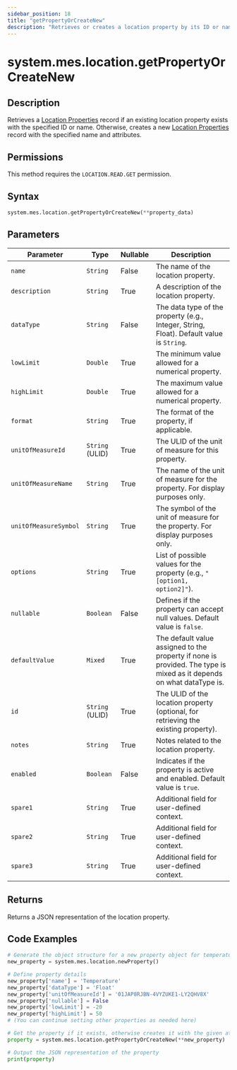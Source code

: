 ```yaml
---
sidebar_position: 18
title: "getPropertyOrCreateNew"
description: "Retrieves or creates a location property by its ID or name depending on if it exists."
---
```


# system.mes.location.getPropertyOrCreateNew

## Description

Retrieves a [Location Properties](../../data-model/location-model/location-property) record if an existing location property exists with the specified ID or name.
Otherwise, creates a new [Location Properties](../../data-model/location-model/location-property) record with the specified name and attributes.


## Permissions

This method requires the `LOCATION.READ.GET` permission.

## Syntax

```python
system.mes.location.getPropertyOrCreateNew(**property_data)
```

## Parameters

| Parameter             | Type            | Nullable | Description                                                                                                          |
|-----------------------|-----------------|----------|----------------------------------------------------------------------------------------------------------------------|
| `name`                | `String`        | False    | The name of the location property.                                                                                   |
| `description`         | `String`        | True     | A description of the location property.                                                                              |
| `dataType`            | `String`        | False    | The data type of the property (e.g., Integer, String, Float). Default value is `String`.                             |
| `lowLimit`            | `Double`        | True     | The minimum value allowed for a numerical property.                                                                  |
| `highLimit`           | `Double`        | True     | The maximum value allowed for a numerical property.                                                                  |
| `format`              | `String`        | True     | The format of the property, if applicable.                                                                           |
| `unitOfMeasureId`     | `String` (ULID) | True     | The ULID of the unit of measure for this property.                                                                   |
| `unitOfMeasureName`   | `String`        | True     | The name of the unit of measure for the property. For display purposes only.                                         |
| `unitOfMeasureSymbol` | `String`        | True     | The symbol of the unit of measure for the property. For display purposes only.                                       |
| `options`             | `String`        | True     | List of possible values for the property (e.g., `"[option1, option2]"`).                                             |
| `nullable`            | `Boolean`       | False    | Defines if the property can accept null values. Default value is `false`.                                            |
| `defaultValue`        | `Mixed`         | True     | The default value assigned to the property if none is provided. The type is mixed as it depends on what dataType is. |
| `id`                  | `String` (ULID) | True     | The ULID of the location property (optional, for retrieving the existing property).                                  |
| `notes`               | `String`        | True     | Notes related to the location property.                                                                              |
| `enabled`             | `Boolean`       | False    | Indicates if the property is active and enabled. Default value is `true`.                                            |
| `spare1`              | `String`        | True     | Additional field for user-defined context.                                                                           |
| `spare2`              | `String`        | True     | Additional field for user-defined context.                                                                           |
| `spare3`              | `String`        | True     | Additional field for user-defined context.                                                                           |

## Returns

Returns a JSON representation of the location property.

## Code Examples

```python
# Generate the object structure for a new property object for temperature
new_property = system.mes.location.newProperty()

# Define property details
new_property['name'] = 'Temperature'
new_property['dataType'] = 'Float'
new_property['unitOfMeasureId'] = '01JAP8RJBN-4VYZUKE1-LY2QHV8X'
new_property['nullable'] = False
new_property['lowLimit'] = -20
new_property['highLimit'] = 50
# (You can continue setting other properties as needed here)

# Get the property if it exists, otherwise creates it with the given attributes
property = system.mes.location.getPropertyOrCreateNew(**new_property)

# Output the JSON representation of the property
print(property)
```
